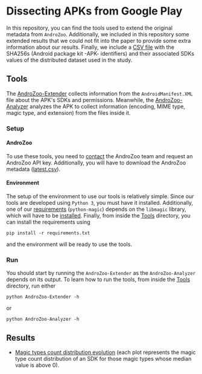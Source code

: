 # Dissecting APKs from Google Play

In this repository, you can find the tools used to extend the original metadata from `AndroZoo`. Additionally, we included in this repository some extended results that we could not fit into the paper to provide some extra information about our results. Finally, we include a [CSV file](Data/dataset_distributed.csv) with the SHA256s (Android package kit -APK- identifiers) and their associated SDKs values of the distributed dataset used in the study.

## Tools

The [AndroZoo-Extender](Tools/AndroZoo-Extender/) collects information from the `AndroidManifest.XML` file about the APK's SDKs and permissions. Meanwhile, the [AndroZoo-Analyzer](Tools/AndroZoo-Analyzer/) analyzes the APK to collect information (encoding, MIME type, magic type, and extension) from the files inside it.

### Setup

#### AndroZoo

To use these tools, you need to [contact](https://androzoo.uni.lu/access) the AndroZoo team and request an AndroZoo API key. Additionally, you will have to download the AndroZoo metadata ([latest.csv](https://androzoo.uni.lu/static/lists/latest.csv.gz)).

#### Environment

The setup of the environment to use our tools is relatively simple. Since our tools are developed using `Python 3`, you must have it installed. Additionally, one of our [requirements](Tools/requirements.txt) (`python-magic`) depends on the `libmagic` library, which will have to be [installed](https://github.com/ahupp/python-magic#installation). Finally, from inside the [Tools](Tools/) directory, you can install the requirements using
```
pip install -r requirements.txt
```
and the environment will be ready to use the tools.

### Run

You should start by running the `AndroZoo-Extender` as the `AndroZoo-Analyzer` depends on its output. To learn how to run the tools, from inside the [Tools](Tools/) directory, run either
```
python AndroZoo-Extender -h
```
or
```
python AndroZoo-Analyzer -h
```

## Results

- [Magic types count distribution evolution](Plots/Magic_Type_Count_Distribution_Evolution.pdf) (each plot represents the magic type count distribution of an SDK for those magic types whose median value is above 0).
